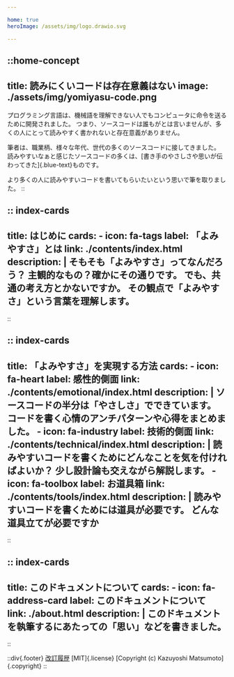 ```yaml
---

home: true
heroImage: /assets/img/logo.drawio.svg

---
```


<!-- markdownlint-disable-file MD022 -->
<!-- markdownlint-disable-file MD026 -->
<!-- markdownlint-disable-file MD041 -->

::home-concept
---
title: 読みにくいコードは存在意義はない
image: ./assets/img/yomiyasu-code.png
---

プログラミング言語は、機械語を理解できない人でもコンピュータに命令を送るために開発されました。
つまり、ソースコードは誰もがとは言いませんが、多くの人にとって読みやすく書かれないと存在意義がありません。

筆者は、職業柄、様々な年代、世代の多くのソースコードに接してきました。
読みやすいなぁと感じたソースコードの多くは、[書き手のやさしさや思いが伝わってきた]{.blue-text}ものです。

より多くの人に読みやすいコードを書いてもらいたいという思いで筆を取りました。
::

:: index-cards
---
title: はじめに
cards:
    - icon: fa-tags
      label: 「よみやすさ」とは
      link: ./contents/index.html
      description: |
        そもそも「よみやすさ」ってなんだろう？
        主観的なもの？確かにその通りです。
        でも、共通の考え方とかないですか。
        その観点で「よみやすさ」という言葉を理解します。
---
::

:: index-cards
---
title: 「よみやすさ」を実現する方法
cards:
    - icon: fa-heart
      label: 感性的側面
      link: ./contents/emotional/index.html
      description: |
        ソースコードの半分は「やさしさ」でできています。
        コードを書く心情のアンチパターンや心得をまとめました。
    - icon: fa-industry
      label: 技術的側面
      link: ./contents/technical/index.html
      description: |
        読みやすいコードを書くためにどんなことを気を付ければよいか？
        少し設計論も交えながら解説します。
    - icon: fa-toolbox
      label: お道具箱
      link: ./contents/tools/index.html
      description: |
        読みやすいコードを書くためには道具が必要です。
        どんな道具立てが必要ですか
---
::

:: index-cards
---
title: このドキュメントについて
cards:
    - icon: fa-address-card
      label: このドキュメントについて
      link: ./about.html
      description: |
        このドキュメントを執筆するにあたっての「思い」などを書きました。
---
::


<!-- TODO historyへのリンク -->

::div{.footer}
[改訂履歴](./history.html)
[MIT]{.license}
[Copyright (c) Kazuyoshi Matsumoto]{.copyright}
::
